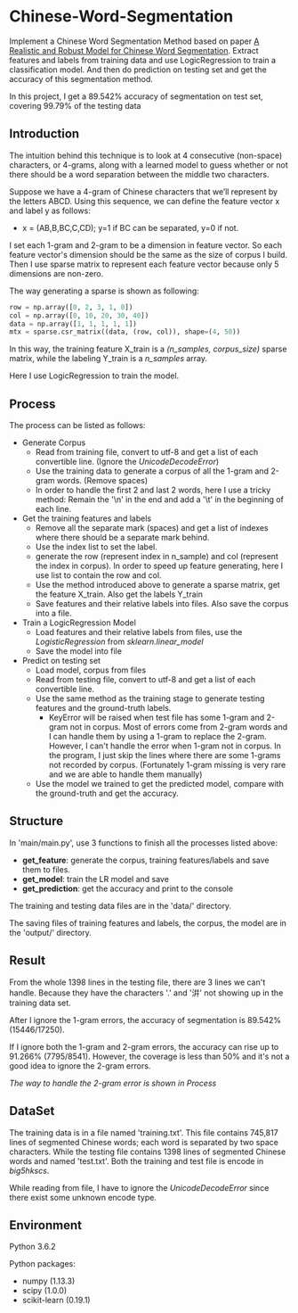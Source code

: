 # Chinese-Word-Segmentation
Implement a Chinese Word Segmentation Method based on paper [A Realistic and Robust Model for Chinese Word Segmentation](http://www.aclweb.org/anthology/O08-1009). Extract features and labels from training data and use LogicRegression to train a classification model. And then do prediction on testing set and get the accuracy of this segmentation method.

In this project, I get a 89.542% accuracy of segmentation on test set, covering 99.79% of the testing data

## Introduction
The intuition behind this technique is to look at 4 consecutive (non-space) characters, or 4-grams, along with a learned model to guess whether or not there should be a word separation between the middle two characters. 

Suppose we have a 4-gram of Chinese characters that we’ll represent by the letters ABCD. Using this sequence, we can define the feature vector x and label y as follows:

+ x = (AB,B,BC,C,CD); y=1 if BC can be separated, y=0 if not.

I set each 1-gram and 2-gram to be a dimension in feature vector. So each feature vector's dimension should be the same as the size of corpus I build. Then I use sparse matrix to represent each feature vector because only 5 dimensions are non-zero. 

The way generating a sparse is shown as following:

```python
row = np.array([0, 2, 3, 1, 0])
col = np.array([0, 10, 20, 30, 40])
data = np.array([1, 1, 1, 1, 1])
mtx = sparse.csr_matrix((data, (row, col)), shape=(4, 50))
```

In this way, the training feature X_train is a *(n_samples, corpus_size)* sparse matrix, while the labeling Y_train is a *n_samples* array. 

Here I use LogicRegression to train the model.

## Process
The process can be listed as follows:

+ Generate Corpus
    + Read from training file, convert to utf-8 and get a list of each convertible line. (Ignore the *UnicodeDecodeError*)
    + Use the training data to generate a corpus of all the 1-gram and 2-gram words. (Remove spaces) 
    +  In order to handle the first 2 and last 2 words, here I use a tricky method: Remain the '\n' in the end and add a '\t' in the beginning of each line. 
+ Get the training features and labels
    + Remove all the separate mark (spaces) and get a list of indexes where there should be a separate mark behind. 
    + Use the index list to set the label.
    + generate the row (represent index in n_sample) and col (represent the index in corpus). In order to speed up feature generating, here I use list to contain the row and col. 
    + Use the method introduced above to generate a sparse matrix, get the feature X_train. Also get the labels Y_train
    + Save features and their relative labels into files. Also save the corpus into a file.
+ Train a LogicRegression Model
    + Load features and their relative labels from files, use the *LogisticRegression* from *sklearn.linear_model*
    + Save the model into file
+ Predict on testing set
    + Load model, corpus from files
    + Read from testing file, convert to utf-8 and get a list of each convertible line.
    + Use the same method as the training stage to generate testing features and the ground-truth labels. 
        + KeyError will be raised when test file has some 1-gram and 2-gram not in corpus. Most of errors come from 2-gram words and I can handle them by using a 1-gram to replace the 2-gram. However, I can't handle the error when 1-gram not in corpus. In the program, I just skip the lines where there are some 1-grams not recorded by corpus. (Fortunately 1-gram missing is very rare and we are able to handle them manually)
    + Use the model we trained to get the predicted model, compare with the ground-truth and get the accuracy.

## Structure
In 'main/main.py', use 3 functions to finish all the processes listed above:

+ **get_feature**: generate the corpus, training features/labels and save them to files.
+ **get_model**: train the LR model and save
+ **get_prediction**: get the accuracy and print to the console

The training and testing data files are in the 'data/' directory. 

The saving files of training features and labels, the corpus, the model are in the 'output/' directory.  

## Result
From the whole 1398 lines in the testing file, there are 3 lines we can't handle. Because they have the characters '.' and '洴' not showing up in the training data set. 

After I ignore the 1-gram errors, the accuracy of segmentation is 89.542% (15446/17250). 

If I ignore both the 1-gram and 2-gram errors, the accuracy can rise up to 91.266% (7795/8541). However, the coverage is less than 50% and it's not a good idea to ignore the 2-gram errors. 

*The way to handle the 2-gram error is shown in Process*


## DataSet
The training data is in a file named 'training.txt'. This file contains 745,817 lines of segmented Chinese words; each word is separated by two space characters. While the testing file contains 1398 lines of segmented Chinese words and named 'test.txt'. Both the training and test file is encode in *big5hkscs*. 

While reading from file, I have to ignore the *UnicodeDecodeError* since there exist some unknown encode type.

## Environment
Python 3.6.2

Python packages:

+ numpy (1.13.3)
+ scipy (1.0.0)
+ scikit-learn (0.19.1)



